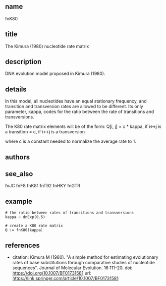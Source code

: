 ## name
fnK80

## title
The Kimura (1980) nucleotide rate matrix

## description
DNA evolution model proposed in Kimura (1980).

## details
In this model, all nucleotides have an equal stationary frequency, and transition and transversion rates are allowed to be different. Its only parameter, kappa, codes for the ratio between the rate of transitions and transversions.

The K80 rate matrix elements will be of the form:
    Q[i, j] = c * kappa, if i<->j is a transition
            = c, if i<->j is a transversion

where c is a constant needed to normalize the average rate to 1.

## authors
## see_also
fnJC
fnF8
fnK81
fnT92
fnHKY
fnGTR

## example
    # the ratio between rates of transitions and transversions
    kappa ~ dnExp(0.5)

    # create a K80 rate matrix
    Q := fnK80(kappa)

## references
- citation: Kimura M (1980). "A simple method for estimating evolutionary rates of base substitutions through comparative studies of nucleotide sequences". Journal of Molecular Evolution. 16:111–20.
  doi: https://doi.org/10.1007/BF01731581
  url: https://link.springer.com/article/10.1007/BF01731581
